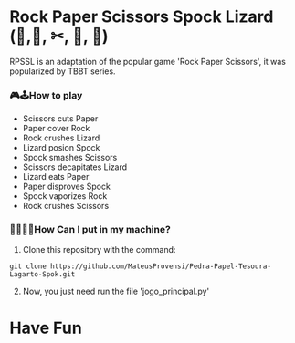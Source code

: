 # Rock Paper Scissors Spock Lizard (🥌,🧻, ✂, 🦎, 🖖)

RPSSL is an adaptation of the popular game 'Rock Paper Scissors', it was popularized by TBBT series.

### 🎮🕹How to play

* Scissors cuts Paper
* Paper cover Rock
* Rock crushes Lizard
* Lizard posion Spock
* Spock smashes Scissors
* Scissors decapitates Lizard
* Lizard eats Paper
* Paper disproves Spock
* Spock vaporizes Rock
* Rock crushes Scissors

### 👨‍💻👩‍💻How Can I put in my machine?

1. Clone this repository with the command:
```
git clone https://github.com/MateusProvensi/Pedra-Papel-Tesoura-Lagarto-Spok.git
```
2. Now, you just need run the file 'jogo_principal.py'

# Have Fun
